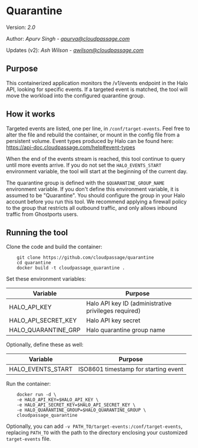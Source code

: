 # Quarantine

Version: *2.0*

Author: *Apurv Singh* - *apurva@cloudpassage.com*

Updates (v2): *Ash Wilson* - *awilson@cloudpassage.com*

## Purpose
This containerized application monitors the /v1/events endpoint in the Halo API,
looking for specific events.  If a targeted event is matched, the tool will
move the workload into the configured quarantine group.

## How it works
Targeted events are listed, one per line, in `/conf/target-events`.  Feel free
to alter the file and rebuild the container, or mount in the config file from a
persistent volume.  Event types produced by Halo can be found here:
https://api-doc.cloudpassage.com/help#event-types

When the end of the events stream is reached, this tool continue to query
until more events arrive.  If you do not set the `HALO_EVENTS_START`
environment variable, the tool will start at the beginning of the current day.

The quarantine group is defined with the `$QUARANTINE_GROUP_NAME` environment
variable.  If you don't define this environment variable, it is assumed to be
"Quarantine". You should configure the group in your Halo account before you run
this tool.  We recommend applying a firewall policy to the group that restricts
all outbound traffic, and only allows inbound traffic from Ghostports users.

## Running the tool
Clone the code and build the container:

        git clone https://github.com/cloudpassage/quarantine
        cd quarantine
        docker build -t cloudpassage_quarantine .

Set these environment variables:

| Variable            | Purpose                                              |
|---------------------|------------------------------------------------------|
| HALO_API_KEY        | Halo API key ID (administrative privileges required) |
| HALO_API_SECRET_KEY | Halo API key secret                                  |
| HALO_QUARANTINE_GRP | Halo quarantine group name                           |


Optionally, define these as well:

| Variable            | Purpose                                   |
|---------------------|-------------------------------------------|
| HALO_EVENTS_START   | ISO8601 timestamp for starting event      |

Run the container:

        docker run -d \
        -e HALO_API_KEY=$HALO_API_KEY \
        -e HALO_API_SECRET_KEY=$HALO_API_SECRET_KEY \
        -e HALO_QUARANTINE_GROUP=$HALO_QUARANTINE_GROUP \
        cloudpassage_quarantine

Optionally, you can add `-v PATH_TO/target-events:/conf/target-events`,
replacing `PATH_TO` with the path to the directory enclosing your customized
`target-events` file.


<!---
#CPTAGS:community-supported automation
#TBICON:images/python_icon.png
-->
